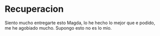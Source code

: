 # Recuperacion
Siento mucho entregarte esto Magda, lo he hecho lo mejor que e podido, me he agobiado mucho. Supongo esto no es lo mio.

